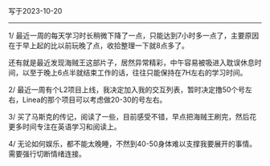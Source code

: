 写于2023-10-20

-----

1/  最近一周的每天学习时长稍微下降了一点，只能达到7小时多一点了，主要原因在于早上起的比以前玩晚了点，收拾整理一下就8点多了。

还有就是最近发现海贼王这部片子，居然异常精彩，中午容易被吸进入耽误休息时间，以至于晚上6点半就结束工作的话，往往只能保持在7H左右的学习时间。

2/ 最近一周有个L2项目上线，我决定加入我的交互列表，暂时决定撸50个号左右，Linea的那个项目可以考虑做20-30的号左右。

3/ 买了马斯克的传记，阅读了一些，目前感受不错，早点把海贼王刷完，然后花更多时间专注在英语学习和阅读上。

4/ 无论如何娱乐，都不能太晚睡，不然到40-50身体难以支撑我要展开的事情。需要强行切断情绪连接。

